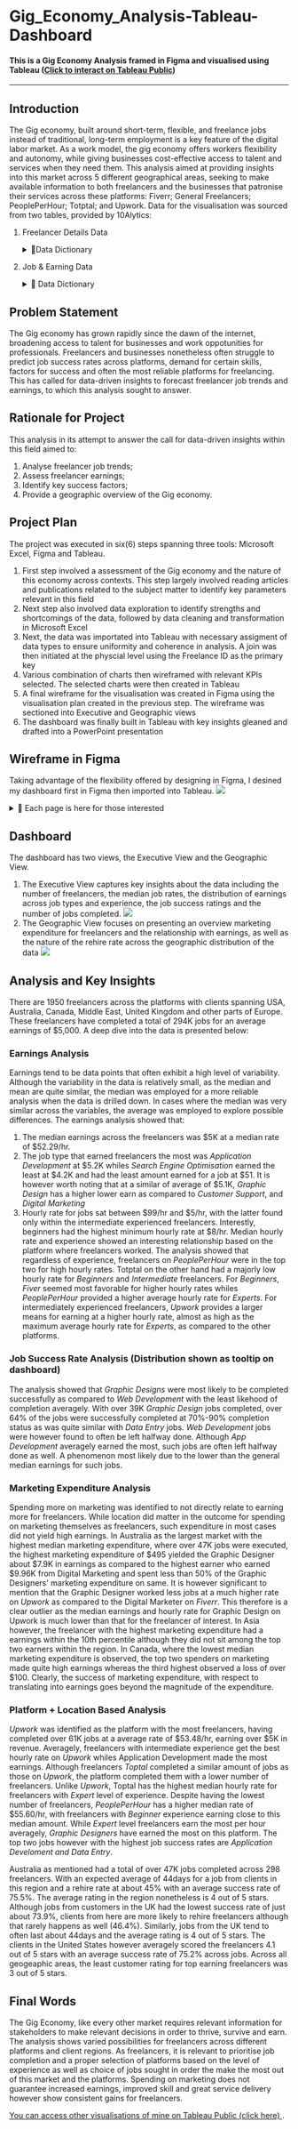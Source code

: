 # Gig_Economy_Analysis-Tableau-Dashboard
#### This is a Gig Economy Analysis framed in Figma and visualised using Tableau (<a href="https://public.tableau.com/app/profile/samuel.ofori2139/viz/GigEconomyDashboard/ExecutiveView?publish=yes" target="_blank">Click to interact on Tableau Public<a/>)
---
## Introduction
The Gig economy, built around short-term, flexible, and freelance jobs instead of traditional, long-term employment is a key feature of the digital labor market. As a work model, the gig economy offers workers flexibility and autonomy, while giving businesses cost-effective access to talent and services when they need them. This analysis aimed at providing insights into this market across 5 different geographical areas, seeking to make available information to both freelancers and the businesses that patronise their services across these platforms: Fiverr; General Freelancers; PeoplePerHour; Totptal; and Upwork. Data for the visualisation was sourced from two tables, provided by 10Alytics:
<ol>
  <li> Freelancer Details Data </li>
  <p>
        <details><summary>📂<emphasis>Data Dictionary</emphasis>  </summary>
        <ol>
          <li>Freelance_ID </li>
          <li>Job Category [Type of freelance work done]</li>
          <li>Platform [Online Platform for Freelancing]</li>
          <li>Experience Level [Experience level of Freelancer] </li>
          <li> Client Region</li>
          <li>Payment Method</li>
        </ol>
      </details>
  </p>
  <li> Job & Earning Data </li>
  <p>
    <details><summary> 📂 <emphasis> Data Dictionary</emphasis></summary>
      <ol>
          <li>Freelance_ID </li>
          <li>Job Completed [Number of Jobs Successfully Completed] </li>
          <li> Earnings ($) </li>
          <li> Hourly Rate ($) </li>
          <li> Job Success Rate </li>
          <li> Client Rating </li>
          <li> Job Duration_Days </li>
          <li> Rehire Rate </li>  
          <li> Marketing Spend [Amount spent on marketing ($)]</li>
        </ol>
    </details>
  </p>
</ol>

## Problem Statement

The Gig economy has grown rapidly since the dawn of the internet, broadening access to talent for businesses and work oppotunities for professionals. Freelancers and businesses nonetheless often struggle to predict job success rates across platforms, demand for certain skills, factors for success and often the most reliable platforms for freelancing. This has called for data-driven insights to forecast freelancer job trends and earnings, to which this analysis sought to answer. 

## Rationale for Project

This analysis in its attempt to answer the call for data-driven insights within this field aimed to: 
<ol>
  <li>Analyse freelancer job trends;</li>
  <li>Assess freelancer earnings;</li>
  <li>Identify key success factors;</li>
  <li>Provide a geographic overview of the Gig economy.</li>   
</ol>

## Project Plan 
The project was executed in six(6) steps spanning three tools: Microsoft Excel, Figma and Tableau. 
<ol>
  <li> First step involved a assessment of the Gig economy and the nature of this economy across contexts. This step largely involved reading articles and publications related to the subject matter to identify key parameters relevant in this field </li>
  <li>Next step also involved data exploration to identify strengths and shortcomings of the data, followed by data cleaning and transformation in Microsoft Excel </li>
  <li>Next, the data was importated into Tableau with necessary assigment of data types to ensure uniformity and coherence in analysis. A join was then initiated at the physcial level using the Freelance ID as the primary key </li>
  <li> Various combination of charts then wireframed with relevant KPIs selected. The selected charts were then created in Tableau </li>
  <li> A final wireframe for the visualisation was created in Figma using the visualisation plan created in the previous step. The wireframe was sectioned into Executive and Geographic views</li>
  <li> The dashboard was finally built in Tableau with key insights gleaned and drafted into a PowerPoint presentation </li>
</ol>

## Wireframe in Figma 
Taking advantage of the flexibility offered by designing in Figma, I desined my dashboard first in Figma then imported into Tableau. 
<img src="WireFrame - Gig Eco. Dashboard.png"> 
<details> <summary> 📂 Each page is here for those interested </summary>
  <img src="Sheet 1 Final.png">
  <img src="Sheet 2.png">
</details>

## Dashboard 
The dashboard has two views, the Executive View and the Geographic View.
<ol>
  <li> The Executive View captures key insights about the data including the number of freelancers, the median job rates, the distribution of earnings across job types and experience, the job success ratings and the number of jobs completed.
    <img src="Exec. View.png">
  </li>
  <li> The Geographic View focuses on presenting an overview marketing expenditure for freelancers and the relationship with earnings, as well as the nature of the rehire rate across the geographic distribution of the data
  <img src="Geographic View.png"
  </li>
</ol>

## Analysis and Key Insights
There are 1950 freelancers across the platforms with clients spanning USA, Australia, Canada, Middle East, United Kingdom and other parts of Europe. These freelancers have completed a total of 294K jobs for an average earnings of $5,000. A deep dive into the data is presented below: 
### Earnings Analysis 
Earnings tend to be data points that often exhibit a high level of variability. Although the variability in the data is relatively small, as the median and mean are quite similar, the median was employed for a more reliable analysis when the data is drilled down. In cases where the median was very similar across the variables, the average was employed to explore possible differences. The earnings analysis showed that: 
<ol>
  <li>
    The median earnings across the freelancers was $5K at a median rate of $52.29/hr.
  </li>
  <li> 
    The job type that earned freelancers the most was <i> Application Development </i> at $5.2K whiles <i> Search Engine Optimisation </i> earned the least at $4.2K and had the least amount earned for a job at $51. It is however worth noting that at a similar of average of $5.1K, <i>Graphic Design</i> has a higher lower earn as compared to <i>Customer Support</i>,  and <i>Digital Marketing</i>
  </li>
  <li>
   Hourly rate for jobs sat between $99/hr and $5/hr, with the latter found only within the intermediate experienced freelancers. Interestly, beginners had the highest minimum hourly rate at $8/hr. Median hourly rate and experience showed an interesting relationship based on the platform where freelancers worked. The analysis showed that regardless of experience, freelancers on <i>PeoplePerHour</i> were in the top two for high hourly rates. Totptal on the other hand had a majorly low hourly rate for <i>Beginners</i> and <i>Intermediate</i> freelancers. For <i>Beginners</i>, <i>Fiver</i> seemed most favorable for higher hourly rates whiles <i>PeoplePerHour</i> provided a higher average hourly rate for <i>Experts</i>. For intermediately experienced freelancers, <i>Upwork</i> provides a larger means for earning at a higher hourly rate, almost as high as the maximum average hourly rate for <i>Experts</i>, as compared to the other platforms. 
  </li>
</ol>

### Job Success Rate Analysis (Distribution shown as tooltip on dashboard)
The analysis showed that <i> Graphic Designs</i> were most likely to be completed successfully as compared to <i> Web Development </i> with the least likehood of completion averagely. With over 39K <i>Graphic Design</i> jobs completed, over 64% of the jobs were successfully completed at 70%-90% completion status as was quite similar with <i>Data Entry</i> jobs. <i>Web Development </i> jobs were however found to often be left halfway done. Although <i>App Development</i> averagely earned the most, such jobs are often left halfway done as well. A phenomenon most likely due to the lower than the general median earnings for such jobs.

### Marketing Expenditure Analysis
Spending more on marketing was identified to not directly relate to earning more for freelancers. While location did matter in the outcome for spending on marketing themselves as freelancers, such expenditure in most cases did not yield high earnings. In Australia as the largest market with the highest median marketing expenditure, where over 47K jobs were executed, the highest marketing expenditure of $495 yielded the Graphic Designer about $7.9K in earnings as compared to the highest earner who earned $9.96K from Digital Marketing and spent less than 50% of the Graphic Designers' marketing expenditure on same. It is however significant to mention that the Graphic Designer worked less jobs at a much higher rate on <i>Upwork</i> as compared to the Digital Marketer on <i>Fiverr</i>. This therefore is a clear outlier as the median earnings and hourly rate for Graphic Design on Upwork is much lower than that for the freelancer of interest. In Asia however, the freelancer with the highest marketing expenditure had a earnings within the 10th percentile although they did not sit among the top two earners within the region. In Canada, where the lowest median marketing expenditure is observed, the top two spenders on marketing made quite high earnings whereas the third highest observed a loss of over $100. Clearly, the success of marketing expenditure, with respect to translating into earnings goes beyond the magnitude of the expenditure.  

### Platform + Location Based Analysis 
<i>Upwork</i> was identified as the platform with the most freelancers, having completed over 61K jobs at a average rate of $53.48/hr, earning over $5K in revenue. Averagely, freelancers with intermediate experience get the best hourly rate on <i>Upwork</i> whiles Application Development made the most earnings. Although freelancers <i>Toptal</i> completed a similar amount of jobs as those on <i>Upwork</i>, the platform completed them with a lower number of freelancers. Unlike <i>Upwork</i>, Toptal has the highest median hourly rate for freelancers with <i>Expert</i> level of experience. Despite having the lowest number of freelancers, <i>PeoplePerHour</i> has a higher median rate of $55.60/hr, with freelancers with <i>Beginner</i> experience earning close to this median amount. While <i>Expert</i> level freelancers earn the most per hour averagely, <i>Graphic Designers</i> have earned the most on this platform. The top two jobs however with the highest job success rates are <i>Application Develoment and Data Entry</i>. 

Australia as mentioned had a total of over 47K jobs completed across 298 freelancers. With an expected average of 44days for a job from clients in this region and a rehire rate at about 45% with an average success rate of 75.5%. The average rating in the region nonetheless is 4 out of 5 stars. Although jobs from customers in the UK had the lowest success rate of just about 73.9%, clients from here are more likely to rehire freelancers although that rarely happens as well (46.4%). Similarly, jobs from the UK tend to often last about 44days and the average rating is 4 out of 5 stars. The clients in the United States however averagely scored the freelancers 4.1 out of 5 stars with an average success rate of 75.2% across jobs. Across all geogeaphic areas, the least customer rating for top earning freelancers was 3 out of 5 stars. 

## Final Words
The Gig Economy, like every other market requires relevant information for stakeholders to make relevant decisions in order to thrive, survive and earn. The analysis shows varied possibilities for freelancers across different platforms and client regions. As freelancers, it is relevant to prioritise job completion and a proper selection of platforms based on the level of experience as well as choice of jobs sought in order the make the most out of this market and the platforms. Spending on marketing does not guarantee increased earnings, improved skill and great service delivery however show consistent gains for freelancers.

<a href="https://public.tableau.com/app/profile/samuel.ofori2139/vizzes" target="_blank"> You can access other visualisations of mine on Tableau Public (click here) </a>. 
